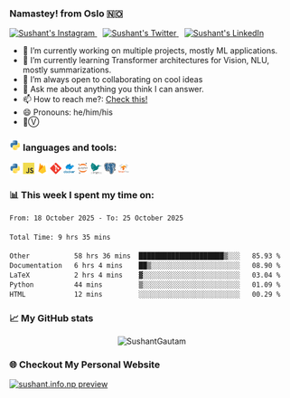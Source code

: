 ### Namastey! from Oslo 🇳🇴
<a href="https://www.instagram.com/eSushant" style="margin-right: 10px;">
  <img alt="Sushant's Instagram" height="22" width="22" src="https://upload.wikimedia.org/wikipedia/commons/a/a5/Instagram_icon.png">
</a>

<a href="https://twitter.com/eSushant" style="margin-right: 10px;">
  <img alt="Sushant's Twitter" height="22" width="22" src="https://upload.wikimedia.org/wikipedia/commons/thumb/5/5a/X_icon_2.svg/1200px-X_icon_2.svg.png">
</a>

<a href="https://www.linkedin.com/in/esushant">
  <img alt="Sushant's LinkedIn" height="22" width="22" src="https://upload.wikimedia.org/wikipedia/commons/thumb/8/81/LinkedIn_icon.svg/2048px-LinkedIn_icon.svg.png">
</a>


- 🔭 I’m currently working on multiple projects, mostly ML applications.
- 🌱 I’m currently learning Transformer architectures for Vision, NLU, mostly summarizations.
- 👯 I’m always open to collaborating on cool ideas 
- 💬 Ask me about anything you think I can answer.
- 📫 How to reach me?: [Check this!](http://sushant.info.np/)
- 😄 Pronouns: he/him/his
- 🌱Ⓥ
<!-- - ⚡ Fun fact:  -->


### <code><img height="20" src="https://raw.githubusercontent.com/github/explore/80688e429a7d4ef2fca1e82350fe8e3517d3494d/topics/python/python.png"></code> languages and tools:

<code><img height="20" src="https://raw.githubusercontent.com/github/explore/80688e429a7d4ef2fca1e82350fe8e3517d3494d/topics/python/python.png"></code>
<code><img height="20" src="https://raw.githubusercontent.com/github/explore/80688e429a7d4ef2fca1e82350fe8e3517d3494d/topics/javascript/javascript.png"></code>
<code><img height="20" src="https://raw.githubusercontent.com/github/explore/80688e429a7d4ef2fca1e82350fe8e3517d3494d/topics/firebase/firebase.png"></code>
<code><img height="20" src="https://raw.githubusercontent.com/github/explore/80688e429a7d4ef2fca1e82350fe8e3517d3494d/topics/git/git.png"></code>
<code><img height="20" src="https://raw.githubusercontent.com/github/explore/80688e429a7d4ef2fca1e82350fe8e3517d3494d/topics/docker/docker.png"></code>
<code><img height="20" src="https://raw.githubusercontent.com/github/explore/80688e429a7d4ef2fca1e82350fe8e3517d3494d/topics/jupyter-notebook/jupyter-notebook.png"></code>
<code><img height="20" src="https://raw.githubusercontent.com/github/explore/80688e429a7d4ef2fca1e82350fe8e3517d3494d/topics/latex/latex.png"></code>
<code><img height="20" src="https://raw.githubusercontent.com/github/explore/80688e429a7d4ef2fca1e82350fe8e3517d3494d/topics/postgresql/postgresql.png"></code>
<code><img height="20" src="https://raw.githubusercontent.com/github/explore/80688e429a7d4ef2fca1e82350fe8e3517d3494d/topics/tensorflow/tensorflow.png"></code>


### 📊 **This week I spent my time on:**
<!--START_SECTION:waka-->

```txt
From: 18 October 2025 - To: 25 October 2025

Total Time: 9 hrs 35 mins

Other           58 hrs 36 mins  █████████████████████▒░░░   85.93 %
Documentation   6 hrs 4 mins    ██▒░░░░░░░░░░░░░░░░░░░░░░   08.90 %
LaTeX           2 hrs 4 mins    ▓░░░░░░░░░░░░░░░░░░░░░░░░   03.04 %
Python          44 mins         ▒░░░░░░░░░░░░░░░░░░░░░░░░   01.09 %
HTML            12 mins         ░░░░░░░░░░░░░░░░░░░░░░░░░   00.29 %
```

<!--END_SECTION:waka-->


### 📈 My GitHub stats

<p align="center"> <img src="https://github-readme-stats-sigma-five.vercel.app/api?username=SushantGautam&show_icons=true&theme=gotham" alt="SushantGautam" />


### 🌐 Checkout My Personal Website
[![sushant.info.np preview](https://image.thum.io/get/maxAge/24/width/700/https://www.sushant.info.np)](https://www.sushant.info.np)

